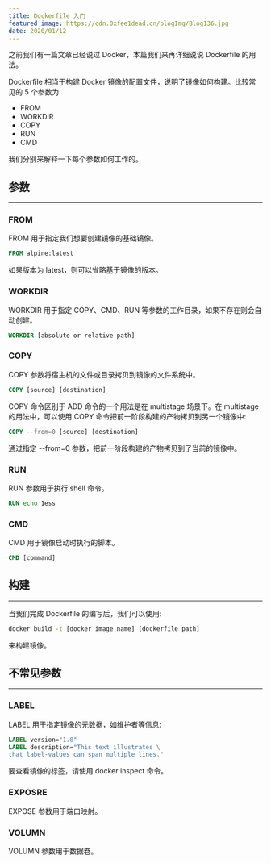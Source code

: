 ```yaml
---
title: Dockerfile 入门
featured_image: https://cdn.0xfee1dead.cn/blogImg/Blog136.jpg
date: 2020/01/12
---
```


之前我们有一篇文章已经说过 Docker，本篇我们来再详细说说 Dockerfile 的用法。

Dockerfile 相当于构建 Docker 镜像的配置文件，说明了镜像如何构建。比较常见的 5 个参数为: 
- FROM
- WORKDIR
- COPY
- RUN
- CMD

我们分别来解释一下每个参数如何工作的。
## 参数
***  
### FROM
FROM 用于指定我们想要创建镜像的基础镜像。
``` dockerfile
FROM alpine:latest
```

如果版本为 latest，则可以省略基于镜像的版本。

### WORKDIR
WORKDIR 用于指定 COPY、CMD、RUN 等参数的工作目录，如果不存在则会自动创建。
``` dockerfile
WORKDIR [absolute or relative path]
```

### COPY
COPY 参数将宿主机的文件或目录拷贝到镜像的文件系统中。
``` dockerfile
COPY [source] [destination]
```

COPY 命令区别于 ADD 命令的一个用法是在 multistage 场景下。在 multistage 的用法中，可以使用 COPY 命令把前一阶段构建的产物拷贝到另一个镜像中: 
``` dockerfile
COPY --from=0 [source] [destination]
```

通过指定 --from=0 参数，把前一阶段构建的产物拷贝到了当前的镜像中。

### RUN
RUN 参数用于执行 shell 命令。
``` dockerfile
RUN echo 1ess
```

### CMD
CMD 用于镜像启动时执行的脚本。
``` dockerfile
CMD [command]
```

## 构建
***  
当我们完成 Dockerfile 的编写后，我们可以使用: 
``` sh
docker build -t [docker image name] [dockerfile path]
```

来构建镜像。

## 不常见参数
***  
### LABEL
LABEL 用于指定镜像的元数据，如维护者等信息: 
``` dockerfile
LABEL version="1.0"
LABEL description="This text illustrates \
that label-values can span multiple lines."
```

要查看镜像的标签，请使用 docker inspect 命令。

### EXPOSRE
EXPOSE 参数用于端口映射。

### VOLUMN
VOLUMN 参数用于数据卷。